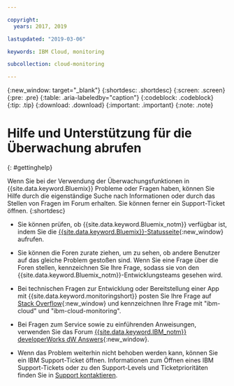 ```yaml
---

copyright:
  years: 2017, 2019

lastupdated: "2019-03-06"

keywords: IBM Cloud, monitoring

subcollection: cloud-monitoring

---
```


{:new_window: target="_blank"}
{:shortdesc: .shortdesc}
{:screen: .screen}
{:pre: .pre}
{:table: .aria-labeledby="caption"}
{:codeblock: .codeblock}
{:tip: .tip}
{:download: .download}
{:important: .important}
{:note: .note}


# Hilfe und Unterstützung für die Überwachung abrufen
{: #gettinghelp}

Wenn Sie bei der Verwendung der Überwachungsfunktionen in {{site.data.keyword.Bluemix}} Probleme oder Fragen haben, können Sie Hilfe durch die eigenständige Suche nach Informationen oder durch das Stellen von Fragen im Forum erhalten. Sie können ferner ein Support-Ticket öffnen.
{:shortdesc}

* Sie können prüfen, ob {{site.data.keyword.Bluemix_notm}} verfügbar ist, indem Sie die [{{site.data.keyword.Bluemix}}-Statusseite](https://developer.ibm.com/bluemix/support/#status){:new_window} aufrufen.

* Sie können die Foren zurate ziehen, um zu sehen, ob andere Benutzer auf das gleiche Problem gestoßen sind. Wenn Sie eine Frage über die Foren stellen, kennzeichnen Sie Ihre Frage, sodass sie von den {{site.data.keyword.Bluemix_notm}}-Entwicklungsteams gesehen wird.
<!--Insert the appropriate Stack Overflow tag for your service for <service_keyword> in URL and text below:  -->
  * Bei technischen Fragen zur Entwicklung oder Bereitstellung einer App mit {{site.data.keyword.monitoringshort}} posten Sie Ihre Frage auf [Stack Overflow](http://stackoverflow.com/search?q=ibm-cloud-monitoring+ibm-cloud){:new_window} und kennzeichnen Ihre Frage mit "ibm-cloud" und "ibm-cloud-monitoring".
<!--Insert the appropriate dW Answers tag for your service for <service_keyword> in URL below:  -->
  * Bei Fragen zum Service sowie zu einführenden Anweisungen, verwenden Sie das Forum [{{site.data.keyword.IBM_notm}} developerWorks dW Answers](https://developer.ibm.com/answers/topics/ibm-cloud-monitoring/?smartspace=ibm-cloud){:new_window}.

* Wenn das Problem weiterhin nicht behoben werden kann, können Sie ein IBM Support-Ticket öffnen. Informationen zum Öffnen eines IBM Support-Tickets oder zu den Support-Levels und Ticketprioritäten finden Sie in [Support kontaktieren](/docs/get-support/howtogetsupport.html#getting-customer-support). 


